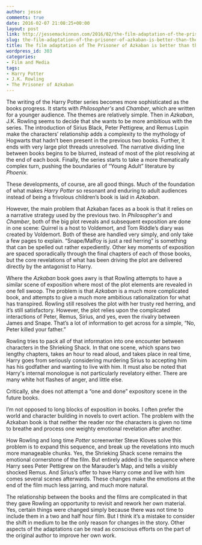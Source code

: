 ```yaml
---
author: jesse
comments: true
date: 2016-02-07 21:08:25+00:00
layout: post
link: http://jessemackinnon.com/2016/02/the-film-adaptation-of-the-prisoner-of-azkaban-is-better-than-the-book/
slug: the-film-adaptation-of-the-prisoner-of-azkaban-is-better-than-the-book
title: The film adaptation of The Prisoner of Azkaban is better than the book.
wordpress_id: 303
categories:
- Film and Media
tags:
- Harry Potter
- J.K. Rowling
- The Prisoner of Azkaban
---
```


The writing of the Harry Potter series becomes more sophisticated as the books progress. It starts with _Philosopher's_ and _Chamber_, which are written for a younger audience. The themes are relatively simple. Then in _Azkaban_, J.K. Rowling seems to decide that she wants to be more ambitious with the series. The introduction of Sirius Black, Peter Pettigrew, and Remus Lupin make the characters’ relationship adds a complexity to the mythology of Hogwarts that hadn’t been present in the previous two books. Further, it ends with very large plot threads unresolved. The narrative dividing line between books begins to be blurred, instead of most of the plot resolving at the end of each book. Finally, the series starts to take a more thematically complex turn, pushing the boundaries of “Young Adult” literature by _Phoenix_.

These developments, of course, are all good things. Much of the foundation of what makes _Harry Potter_ so resonant and enduring to adult audiences instead of being a frivolous children’s book is laid in _Azkaban_.

However, the main problem that Azkaban faces as a book is that it relies on a narrative strategy used by the previous two. In _Philosopher's_ and _Chamber_, both of the big plot reveals and subsequent exposition are done in one scene: Quirrel is a host to Voldemort, and Tom Riddle’s diary was created by Voldemort. Both of these are handled very simply, and only take a few pages to explain. “Snape/Malfoy is just a red herring” is something that can be spelled out rather expediently. Other key moments of exposition are spaced sporadically through the final chapters of each of those books, but the core revelations of what has been driving the plot are delivered directly by the antagonist to Harry.

Where the _Azkaban_ book goes awry is that Rowling attempts to have a similar scene of exposition where most of the plot elements are revealed in one fell swoop. The problem is that _Azkaban_ is a much more complicated book, and attempts to give a much more ambitious rationalization for what has transpired. Rowling still resolves the plot with her trusty red herring, and it’s still satisfactory. However, the plot relies upon the complicated interactions of Peter, Remus, Sirius, and yes, even the rivalry between James and Snape. That’s a lot of information to get across for a simple, “No, Peter killed your father.”

Rowling tries to pack all of that information into one encounter between characters in the Shrieking Shack. In that one scene, which spans two lengthy chapters, takes an hour to read aloud, and takes place in real time, Harry goes from seriously considering murdering Sirius to accepting him has his godfather and wanting to live with him. It must also be noted that Harry's internal monologue is not particularly revelatory either. There are many white hot flashes of anger, and little else.

Critically, she does not attempt a “one and done” expository scene in the future books.

I’m not opposed to long blocks of exposition in books. I often prefer the world and character building in novels to overt action. The problem with the Azkaban book is that neither the reader nor the characters is given no time to breathe and process one weighty emotional revelation after another.

How Rowling and long time _Potter_ screenwriter Steve Kloves solve this problem is to expand this sequence, and break up the revelations into much more manageable chunks. Yes, the Shrieking Shack scene remains the emotional cornerstone of the film. But entirely added is the sequence where Harry sees Peter Pettigrew on the Marauder’s Map, and tells a visibly shocked Remus. And Sirius’s offer to have Harry come and live with him comes several scenes afterwards. These changes make the emotions at the end of the film much less jarring, and much more natural.

The relationship between the books and the films are complicated in that they gave Rowling an opportunity to revisit and rework her own material. Yes, certain things were changed simply because there was not time to include them in a two and half hour film. But I think it’s a mistake to consider the shift in medium to be the only reason for changes in the story. Other aspects of the adaptations can be read as conscious efforts on the part of the original author to improve her own work.
